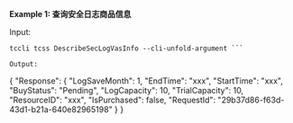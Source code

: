 **Example 1: 查询安全日志商品信息**



Input: 

```
tccli tcss DescribeSecLogVasInfo --cli-unfold-argument ```

Output: 
```
{
    "Response": {
        "LogSaveMonth": 1,
        "EndTime": "xxx",
        "StartTime": "xxx",
        "BuyStatus": "Pending",
        "LogCapacity": 10,
        "TrialCapacity": 10,
        "ResourceID": "xxx",
        "IsPurchased": false,
        "RequestId": "29b37d86-f63d-43d1-b21a-640e82965198"
    }
}
```

